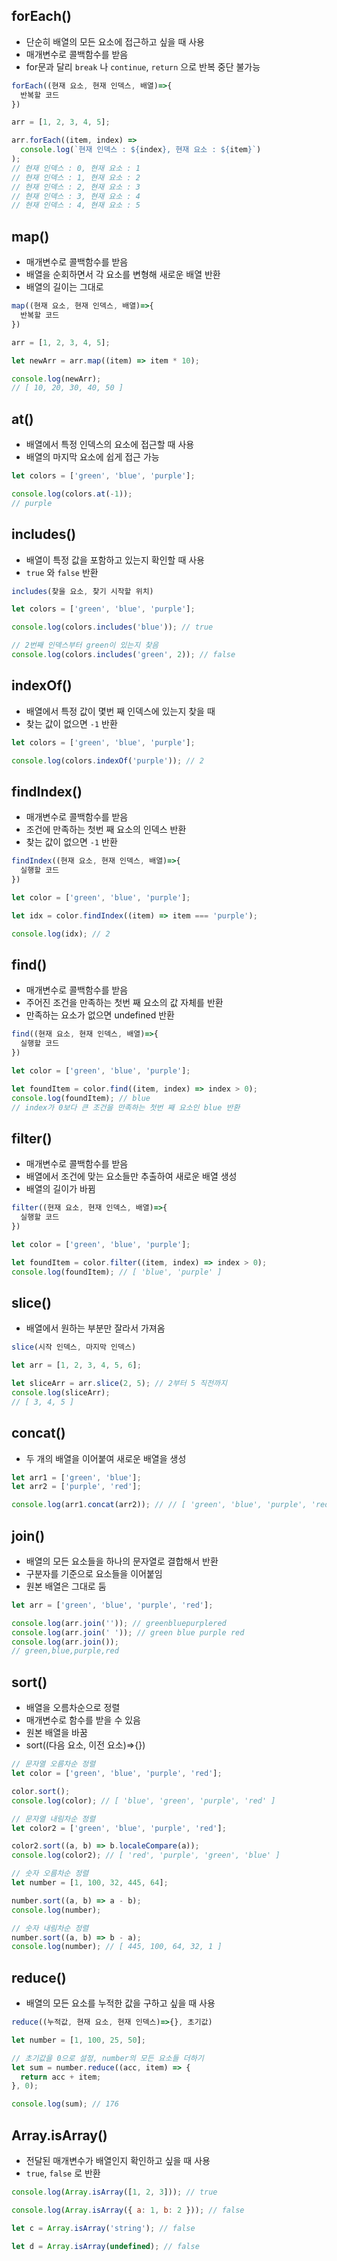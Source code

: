 ## forEach()

- 단순히 배열의 모든 요소에 접근하고 싶을 때 사용
- 매개변수로 콜백함수를 받음
- for문과 달리 `break` 나 `continue`, `return` 으로 반복 중단 불가능

```javascript
forEach((현재 요소, 현재 인덱스, 배열)=>{
  반복할 코드
})
```

```javascript
arr = [1, 2, 3, 4, 5];

arr.forEach((item, index) =>
  console.log(`현재 인덱스 : ${index}, 현재 요소 : ${item}`)
);
// 현재 인덱스 : 0, 현재 요소 : 1
// 현재 인덱스 : 1, 현재 요소 : 2
// 현재 인덱스 : 2, 현재 요소 : 3
// 현재 인덱스 : 3, 현재 요소 : 4
// 현재 인덱스 : 4, 현재 요소 : 5
```

## map()

- 매개변수로 콜백함수를 받음
- 배열을 순회하면서 각 요소를 변형해 새로운 배열 반환
- 배열의 길이는 그대로

```javascript
map((현재 요소, 현재 인덱스, 배열)=>{
  반복할 코드
})
```

```javascript
arr = [1, 2, 3, 4, 5];

let newArr = arr.map((item) => item * 10);

console.log(newArr);
// [ 10, 20, 30, 40, 50 ]
```

## at()

- 배열에서 특정 인덱스의 요소에 접근할 때 사용
- 배열의 마지막 요소에 쉽게 접근 가능

```javascript
let colors = ['green', 'blue', 'purple'];

console.log(colors.at(-1));
// purple
```

## includes()

- 배열이 특정 값을 포함하고 있는지 확인할 때 사용
- `true` 와 `false` 반환

```javascript
includes(찾을 요소, 찾기 시작할 위치)
```

```javascript
let colors = ['green', 'blue', 'purple'];

console.log(colors.includes('blue')); // true

// 2번째 인덱스부터 green이 있는지 찾음
console.log(colors.includes('green', 2)); // false
```

## indexOf()

- 배열에서 특정 값이 몇번 째 인덱스에 있는지 찾을 때
- 찾는 값이 없으면 `-1` 반환

```javascript
let colors = ['green', 'blue', 'purple'];

console.log(colors.indexOf('purple')); // 2
```

## findIndex()

- 매개변수로 콜백함수를 받음
- 조건에 만족하는 첫번 째 요소의 인덱스 반환
- 찾는 값이 없으면 `-1` 반환

```javascript
findIndex((현재 요소, 현재 인덱스, 배열)=>{
  실행할 코드
})
```

```javascript
let color = ['green', 'blue', 'purple'];

let idx = color.findIndex((item) => item === 'purple');

console.log(idx); // 2
```

## find()

- 매개변수로 콜백함수를 받음
- 주어진 조건을 만족하는 첫번 째 요소의 값 자체를 반환
- 만족하는 요소가 없으면 undefined 반환

```javascript
find((현재 요소, 현재 인덱스, 배열)=>{
  실행할 코드
})
```

```javascript
let color = ['green', 'blue', 'purple'];

let foundItem = color.find((item, index) => index > 0);
console.log(foundItem); // blue
// index가 0보다 큰 조건을 만족하는 첫번 째 요소인 blue 반환
```

## filter()

- 매개변수로 콜백함수를 받음
- 배열에서 조건에 맞는 요소들만 추출하여 새로운 배열 생성
- 배열의 길이가 바뀜

```javascript
filter((현재 요소, 현재 인덱스, 배열)=>{
  실행할 코드
})
```

```javascript
let color = ['green', 'blue', 'purple'];

let foundItem = color.filter((item, index) => index > 0);
console.log(foundItem); // [ 'blue', 'purple' ]
```

## slice()

- 배열에서 원하는 부분만 잘라서 가져옴

```javascript
slice(시작 인덱스, 마지막 인덱스)
```

```javascript
let arr = [1, 2, 3, 4, 5, 6];

let sliceArr = arr.slice(2, 5); // 2부터 5 직전까지
console.log(sliceArr);
// [ 3, 4, 5 ]
```

## concat()

- 두 개의 배열을 이어붙여 새로운 배열을 생성

```javascript
let arr1 = ['green', 'blue'];
let arr2 = ['purple', 'red'];

console.log(arr1.concat(arr2)); // // [ 'green', 'blue', 'purple', 'red' ]
```

## join()

- 배열의 모든 요소들을 하나의 문자열로 결합해서 반환
- 구분자를 기준으로 요소들을 이어붙임
- 원본 배열은 그대로 둠

```javascript
let arr = ['green', 'blue', 'purple', 'red'];

console.log(arr.join('')); // greenbluepurplered
console.log(arr.join(' ')); // green blue purple red
console.log(arr.join());
// green,blue,purple,red
```

## sort()

- 배열을 오름차순으로 정렬
- 매개변수로 함수를 받을 수 있음
- 원본 배열을 바꿈
- sort((다음 요소, 이전 요소)=>{})

```javascript
// 문자열 오름차순 정렬
let color = ['green', 'blue', 'purple', 'red'];

color.sort();
console.log(color); // [ 'blue', 'green', 'purple', 'red' ]

// 문자열 내림차순 정렬
let color2 = ['green', 'blue', 'purple', 'red'];

color2.sort((a, b) => b.localeCompare(a));
console.log(color2); // [ 'red', 'purple', 'green', 'blue' ]

// 숫자 오름차순 정렬
let number = [1, 100, 32, 445, 64];

number.sort((a, b) => a - b);
console.log(number);

// 숫자 내림차순 정렬
number.sort((a, b) => b - a);
console.log(number); // [ 445, 100, 64, 32, 1 ]
```

## reduce()

- 배열의 모든 요소를 누적한 값을 구하고 싶을 때 사용

```javascript
reduce((누적값, 현재 요소, 현재 인덱스)=>{}, 초기값)
```

```javascript
let number = [1, 100, 25, 50];

// 초기값을 0으로 설정, number의 모든 요소들 더하기
let sum = number.reduce((acc, item) => {
  return acc + item;
}, 0);

console.log(sum); // 176
```

## Array.isArray()

- 전달된 매개변수가 배열인지 확인하고 싶을 때 사용
- `true`, `false` 로 반환

```javascript
console.log(Array.isArray([1, 2, 3])); // true

console.log(Array.isArray({ a: 1, b: 2 })); // false

let c = Array.isArray('string'); // false

let d = Array.isArray(undefined); // false
```
